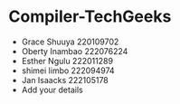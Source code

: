 # Compiler-TechGeeks

- Grace Shuuya 220109702
- Oberty Inambao 222076224
- Esther Ngulu 222011289
- shimei limbo 222094974
- Jan Isaacks 222105178
- Add your details
